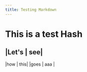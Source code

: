 ```yaml
---
title: Testing Markdown
---
```


# This is a test Hash

|Let's | see|
-------------
|how   | this|
|goes  | aaa |

